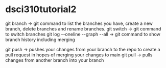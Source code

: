 # dsci310tutorial2
git branch -> git command to list the branches you have, create a new branch, delete branches and rename branches.
git switch -> git command to switch branches
git log --oneline --graph --all -> git command to show branch history including merging

git push -> pushes your changes from your branch to the repo to create a pull request in hopes of merging your changes to main
git pull -> pulls changes from another branch into your branch